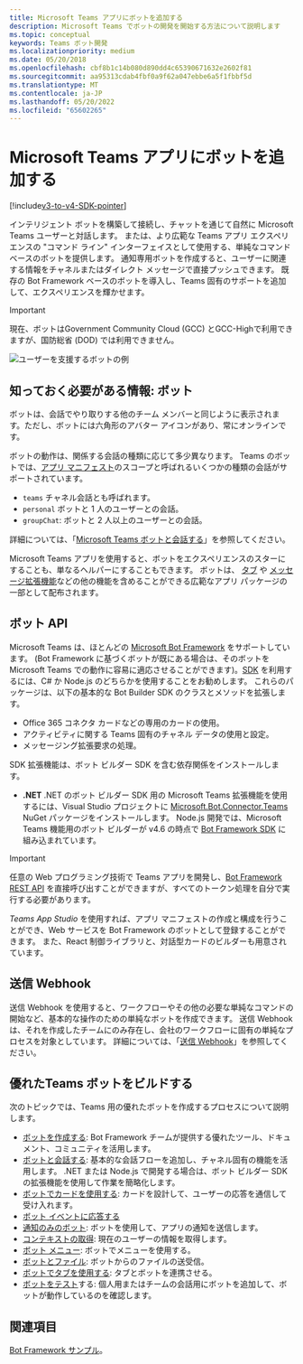 ```yaml
---
title: Microsoft Teams アプリにボットを追加する
description: Microsoft Teams でボットの開発を開始する方法について説明します
ms.topic: conceptual
keywords: Teams ボット開発
ms.localizationpriority: medium
ms.date: 05/20/2018
ms.openlocfilehash: cbf8b1c14b080d890dd4c65390671632e2602f81
ms.sourcegitcommit: aa95313cdab4fbf0a9f62a047ebbe6a5f1fbbf5d
ms.translationtype: MT
ms.contentlocale: ja-JP
ms.lasthandoff: 05/20/2022
ms.locfileid: "65602265"
---
```

# <a name="add-bots-to-microsoft-teams-apps"></a>Microsoft Teams アプリにボットを追加する

[!include[v3-to-v4-SDK-pointer](~/includes/v3-to-v4-pointer-bots.md)]

インテリジェント ボットを構築して接続し、チャットを通じて自然に Microsoft Teams ユーザーと対話します。 または、より広範な Teams アプリ エクスペリエンスの "コマンド ライン" インターフェイスとして使用する、単純なコマンド ベースのボットを提供します。 通知専用ボットを作成すると、ユーザーに関連する情報をチャネルまたはダイレクト メッセージで直接プッシュできます。 既存の Bot Framework ベースのボットを導入し、Teams 固有のサポートを追加して、エクスペリエンスを輝かせます。

> [!IMPORTANT]
> 現在、ボットはGovernment Community Cloud (GCC) とGCC-Highで利用できますが、国防総省 (DOD) では利用できません。

![ユーザーを支援するボットの例](~/assets/images/bot_example.png)

## <a name="what-you-need-to-know-bots"></a>知っておく必要がある情報: ボット

ボットは、会話でやり取りする他のチーム メンバーと同じように表示されます。ただし、ボットには六角形のアバター アイコンがあり、常にオンラインです。

ボットの動作は、関係する会話の種類に応じて多少異なります。 Teams のボットでは、[アプリ マニフェスト](~/resources/schema/manifest-schema.md)のスコープと呼ばれるいくつかの種類の会話がサポートされています。

* `teams` チャネル会話とも呼ばれます。
* `personal` ボットと 1 人のユーザーとの会話。
* `groupChat`: ボットと 2 人以上のユーザーとの会話。

詳細については、「[Microsoft Teams ボットと会話する](~/resources/bot-v3/bot-conversations/bots-conversations.md)」を参照してください。

Microsoft Teams アプリを使用すると、ボットをエクスペリエンスのスターにすることも、単なるヘルパーにすることもできます。 ボットは、 [タブ](~/tabs/what-are-tabs.md) や [メッセージ拡張機能](~/messaging-extensions/what-are-messaging-extensions.md)などの他の機能を含めることができる広範なアプリ パッケージの一部として配布されます。

## <a name="bot-apis"></a>ボット API

Microsoft Teams は、ほとんどの [Microsoft Bot Framework](https://dev.botframework.com/) をサポートしています。 (Bot Framework に基づくボットが既にある場合は、そのボットを Microsoft Teams での動作に容易に適応させることができます)。[SDK](/microsoftteams/platform/#pivot=sdk-tools) を利用するには、C# か Node.js のどちらかを使用することをお勧めします。 これらのパッケージは、以下の基本的な Bot Builder SDK のクラスとメソッドを拡張します。

* Office 365 コネクタ カードなどの専用のカードの使用。
* アクティビティに関する Teams 固有のチャネル データの使用と設定。
* メッセージング拡張要求の処理。

SDK 拡張機能は、ボット ビルダー SDK を含む依存関係をインストールします。

* **.NET** .NET のボット ビルダー SDK 用の Microsoft Teams 拡張機能を使用するには、Visual Studio プロジェクトに [Microsoft.Bot.Connector.Teams](https://www.nuget.org/packages/Microsoft.Bot.Connector.Teams) NuGet パッケージをインストールします。 Node.js 開発では、Microsoft Teams 機能用のボット ビルダーが v4.6 の時点で [Bot Framework SDK](https://github.com/microsoft/botframework-sdk) に組み込まれています。

> [!IMPORTANT]
> 任意の Web プログラミング技術で Teams アプリを開発し、[Bot Framework REST API](/bot-framework/rest-api/bot-framework-rest-overview) を直接呼び出すことができますが、すべてのトークン処理を自分で実行する必要があります。

*Teams App Studio* を使用すれば、アプリ マニフェストの作成と構成を行うことができ、Web サービスを Bot Framework のボットとして登録することができます。 また、React 制御ライブラリと、対話型カードのビルダーも用意されています。

## <a name="outgoing-webhooks"></a>送信 Webhook

送信 Webhook を使用すると、ワークフローやその他の必要な単純なコマンドの開始など、基本的な操作のための単純なボットを作成できます。 送信 Webhook は、それを作成したチームにのみ存在し、会社のワークフローに固有の単純なプロセスを対象としています。 詳細については、「[送信 Webhook](~/webhooks-and-connectors/how-to/add-outgoing-webhook.md)」を参照してください。

## <a name="build-a-great-teams-bot"></a>優れたTeams ボットをビルドする

次のトピックでは、Teams 用の優れたボットを作成するプロセスについて説明します。

* [ボットを作成する](~/resources/bot-v3/bots-create.md): Bot Framework チームが提供する優れたツール、ドキュメント、コミュニティを活用します。
* [ボットと会話する](~/resources/bot-v3/bot-conversations/bots-conversations.md): 基本的な会話フローを追加し、チャネル固有の機能を活用します。 .NET または Node.js で開発する場合は、ボット ビルダー SDK の拡張機能を使用して作業を簡略化します。
* [ボットでカードを使用する](~/resources/bot-v3/bots-cards.md): カードを設計して、ユーザーの応答を通信して受け入れます。
* [ボット イベントに応答する](~/resources/bot-v3/bots-notifications.md)
* [通知のみのボット](~/resources/bot-v3/bots-notification-only.md): ボットを使用して、アプリの通知を送信します。
* [コンテキストの取得](~/resources/bot-v3/bots-context.md): 現在のユーザーの情報を取得します。
* [ボット メニュー](~/resources/bot-v3/bots-menus.md): ボットでメニューを使用する。
* [ボットとファイル](~/resources/bot-v3/bots-files.md): ボットからのファイルの送受信。
* [ボットでタブを使用する](~/resources/bot-v3/bots-with-tabs.md): タブとボットを連携させる。
* [ボットをテスト](~/resources/bot-v3/bots-test.md)する: 個人用またはチームの会話用にボットを追加して、ボットが動作しているのを確認します。

## <a name="see-also"></a>関連項目

[Bot Framework サンプル](https://github.com/Microsoft/BotBuilder-Samples/blob/master/README.md)。

